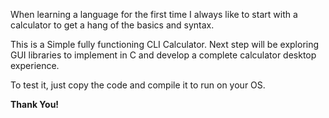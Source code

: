 ﻿When learning a language for the first time I always like to start with a calculator to get a hang of the basics and syntax.

This is a Simple fully functioning CLI Calculator. Next step will be exploring GUI libraries to implement in C and develop a complete calculator desktop experience.

To test it, just copy the code and compile it to run on your OS.


**Thank You!**



